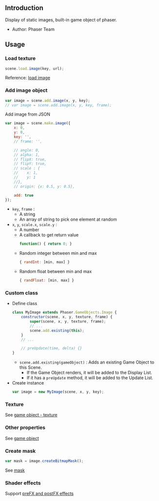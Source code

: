 ## Introduction

Display of static images, built-in game object of phaser.

- Author: Phaser Team

## Usage

### Load texture

```javascript
scene.load.image(key, url);
```

Reference: [load image](loader.md#image)

### Add image object

```javascript
var image = scene.add.image(x, y, key);
// var image = scene.add.image(x, y, key, frame);
```

Add image from JSON

```javascript
var image = scene.make.image({
    x: 0,
    y: 0,
    key: '',
    // frame: '',

    // angle: 0,
    // alpha: 1,
    // flipX: true,
    // flipY: true,
    // scale : {
    //    x: 1,
    //    y: 1
    //},
    // origin: {x: 0.5, y: 0.5},

    add: true
});
```

- `key`, `frame` : 
    - A string
    - An array of string to pick one element at random        
- `x`, `y`, `scale.x`, `scale.y` :
    - A number
    - A callback to get return value
        ```javascript
        function() { return 0; }
        ```
    - Random integer between min and max
        ```javascript
        { randInt: [min, max] }
        ```
    - Random float between min and max
        ```javascript
        { randFloat: [min, max] }
        ```

### Custom class

- Define class
    ```javascript
    class MyImage extends Phaser.GameObjects.Image {
        constructor(scene, x, y, texture, frame) {
            super(scene, x, y, texture, frame);
            // ...
            scene.add.existing(this);
        }
        // ...

        // preUpdate(time, delta) {}
    }
    ```
    - `scene.add.existing(gameObject)` : Adds an existing Game Object to this Scene.
        - If the Game Object renders, it will be added to the Display List.
        - If it has a `preUpdate` method, it will be added to the Update List.
- Create instance
    ```javascript
    var image = new MyImage(scene, x, y, key);
    ```

### Texture

See [game object - texture](gameobject.md#texture)

### Other properties

See [game object](gameobject.md)

### Create mask

```javascript
var mask = image.createBitmapMask();
```

See [mask](mask.md)

### Shader effects

Support [preFX and postFX effects](shader-builtin.md)
